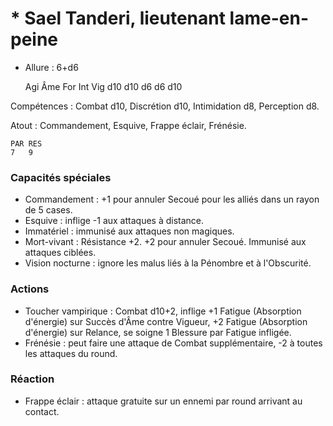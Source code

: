 # * Sael Tanderi, lieutenant lame-en-peine

- Allure : 6+d6

	Agi	Âme	For	Int	Vig
	d10	d10	d6	d6	d10

Compétences : Combat d10, Discrétion d10, Intimidation d8, Perception d8.

Atout : Commandement, Esquive, Frappe éclair, Frénésie.

	PAR	RES
	7	9

### Capacités spéciales
- Commandement : +1 pour annuler Secoué pour les alliés dans un rayon de 5 cases.
- Esquive : inflige -1 aux attaques à distance.
- Immatériel : immunisé aux attaques non magiques.
- Mort-vivant : Résistance +2. +2 pour annuler Secoué. Immunisé aux attaques ciblées.
- Vision nocturne : ignore les malus liés à la Pénombre et à l'Obscurité.

### Actions
- Toucher vampirique : Combat d10+2, inflige +1 Fatigue (Absorption d'énergie) sur Succès d'Âme contre Vigueur, +2 Fatigue (Absorption d'énergie) sur Relance, se soigne 1 Blessure par Fatigue infligée.
- Frénésie : peut faire une attaque de Combat supplémentaire, -2 à toutes les attaques du round.

### Réaction
- Frappe éclair : attaque gratuite sur un ennemi par round arrivant au contact.